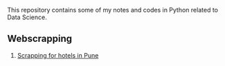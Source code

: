 This repository contains some of my notes and codes in Python related to Data Science.

## Webscrapping
1. [Scrapping for hotels in Pune](https://nbviewer.jupyter.org/github/jeswingeorge/Python-DS-notes/blob/master/Web%20scrapping/1.web-scrapping-AV.ipynb)
